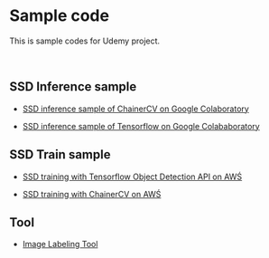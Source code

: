 # Sample code

This is sample codes for Udemy project.

<br>

## SSD Inference sample

* [SSD inference sample of ChainerCV on Google Colaboratory](ssd_inference_chainer.md) 

* [SSD inference sample of Tensorflow on Google Colababoratory](ssd_inference_tensorflow.md) 

## SSD Train sample

* [SSD training with Tensorflow Object Detection API on AWŚ](TensorflowAWS.md)

* [SSD training with ChainerCV on AWŚ](ChainercvAWS.md)

## Tool

* [Image Labeling Tool](https://github.com/takaaki5564/image-labelling-tool)
